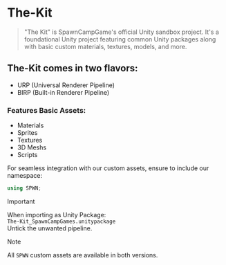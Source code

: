 # The-Kit
> "The Kit" is SpawnCampGame's official Unity sandbox project.
> It's a foundational Unity project featuring common Unity packages along with basic custom materials, textures, models, and more.

## The-Kit comes in two flavors:
- URP (Universal Renderer Pipeline)
- BIRP (Built-in Renderer Pipeline)

### Features Basic Assets:
- Materials
- Sprites
- Textures
- 3D Meshs
- Scripts

For seamless integration with our custom assets, ensure to include our namespace:  
```csharp
using SPWN;
```

> [!Important]
> When importing as Unity Package:  
> `The-Kit_SpawnCampGames.unitypackage`  
> Untick the unwanted pipeline.

> [!Note]
> All `SPWN` custom assets are available in both versions.
